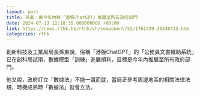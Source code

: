 ```yaml
---
layout: post
title: 孫東︰冀今年內將「港版ChatGPT」推展至所有政府部門
date: 2024-07-13 12:18:35.000000000 +08:00
link: https://news.rthk.hk/rthk/ch/component/k2/1761439-20240713.htm
categories: rthk
---
```


創新科技及工業局局長孫東說，俗稱「港版ChatGPT」的「公務員文書輔助系統」已在創科局試用，數據模型「訓練」進展順利，目標是今年內推展至所有政府部門。

他又說，政府訂立「數據法」不能一蹴而就，當局正參考周邊地區的相關法律法規，時機成熟時「數據法」就會立法。
